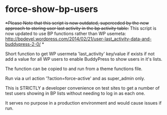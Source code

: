 force-show-bp-users
===================

<strike>*Please Note that this script is now outdated, superceded by the new approach to storing user last activity in the bp activity table:</strike> This script is now updated to use BP functions rather than WP usemeta: http://bpdevel.wordpress.com/2014/02/21/user-last_activity-data-and-buddypress-2-0/ *

Short function to get WP usermeta 'last_activity' key/value if exists if not add a value for all WP users to enable BuddyPress to show users in it's lists.

The function can be copied to and run from a theme functions file.

Run via a url action '?action=force-active' and as super_admin only.

This is STRICTLY a developer convenience on test sites to get a number of test users showing in BP lists without needing to log in as each one.

It serves no purpose in a production environment and would cause issues if run.
